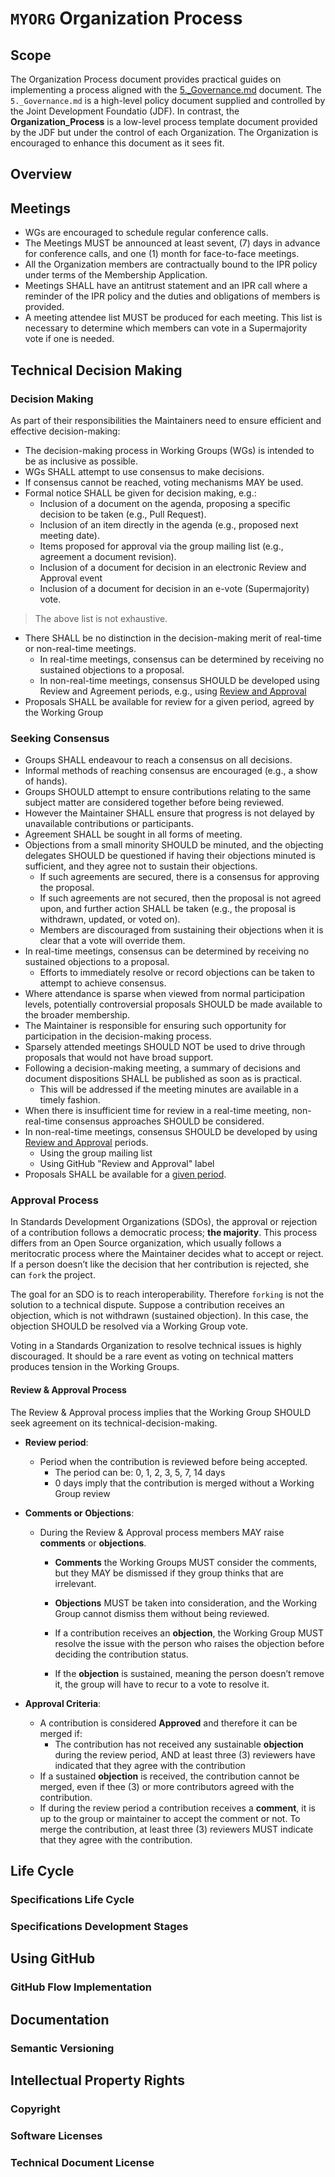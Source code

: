 # `MYORG` Organization Process

## Scope

The Organization Process document provides practical guides on implementing a process aligned with the [5._Governance.md](https://github.com/CommunitySpecification/Community_Specification/blob/V1.1/5._Governance.md) document. The `5._Governance.md` is a high-level policy document supplied and controlled by the Joint Development Foundatio (JDF). 
In contrast, the **Organization_Process** is a low-level process template document provided by the JDF but under the control of each Organization. The Organization is encouraged to enhance this document as it sees fit.

## Overview


## Meetings
* WGs are encouraged to schedule regular conference calls.
* The Meetings MUST be announced at least sevent, (7) days in advance for conference calls, and one (1) month for face-to-face meetings.
* All the Organization members are contractually bound to the IPR policy under terms of the Membership Application.
* Meetings SHALL have an antitrust statement and an IPR call where a reminder of the IPR policy and the duties and obligations of members is provided.
* A meeting attendee list MUST be produced for each meeting. This list is necessary to determine which members can vote in a Supermajority vote if one is needed.

## Technical Decision Making
### Decision Making
As part of their responsibilities the Maintainers need to ensure efficient and effective decision-making:
* The decision-making process in Working Groups (WGs) is intended to be as inclusive as possible. 
* WGs SHALL attempt to use consensus to make decisions. 
* If consensus cannot be reached, voting mechanisms MAY be used. 
* Formal notice SHALL be given for decision making, e.g.:
  * Inclusion of a document on the agenda, proposing a specific decision to be taken (e.g., Pull Request).
  * Inclusion of an item directly in the agenda (e.g., proposed next meeting date).
  * Items proposed for approval via the group mailing list (e.g., agreement a document revision).
  * Inclusion of a document for decision in an electronic Review and Approval event
  * Inclusion of a document for decision in an e-vote (Supermajority) vote.
 
 > The above list is not exhaustive.

* There SHALL be no distinction in the decision-making merit of real-time or non-real-time meetings.
  * In real-time meetings, consensus can be determined by receiving no sustained objections to a proposal. 
  * In non-real-time meetings, consensus SHOULD be developed using Review and Agreement periods, e.g., using [Review and Approval](#approval-process)
* Proposals SHALL be available for review for a given period, agreed by the Working Group

### Seeking Consensus
* Groups SHALL endeavour to reach a consensus on all decisions. 
* Informal methods of reaching consensus are encouraged (e.g., a show of hands).
* Groups SHOULD attempt to ensure contributions relating to the same subject matter are considered together before being reviewed. 
* However the Maintainer SHALL ensure that progress is not delayed by unavailable contributions or participants.
* Agreement SHALL be sought in all forms of meeting.
* Objections from a small minority SHOULD be minuted, and the objecting delegates SHOULD be questioned if having their objections minuted is sufficient, and they agree not to sustain their objections. 
  * If such agreements are secured, there is a consensus for approving the proposal. 
  * If such agreements are not secured, then the proposal is not agreed upon, and further action SHALL be taken (e.g., the proposal is withdrawn, updated, or voted on). 
  * Members are discouraged from sustaining their objections when it is clear that a vote will override them.
* In real-time meetings, consensus can be determined by receiving no sustained objections to a proposal.
  * Efforts to immediately resolve or record objections can be taken to attempt to achieve consensus.
* Where attendance is sparse when viewed from normal participation levels, potentially controversial proposals SHOULD be made available to the broader membership. 
* The Maintainer is responsible for ensuring such opportunity for participation in the decision-making process. 
* Sparsely attended meetings SHOULD NOT be used to drive through proposals that would not have broad support.
* Following a decision-making meeting, a summary of decisions and document dispositions SHALL be published as soon as is practical. 
  * This will be addressed if the meeting minutes are available in a timely fashion.
* When there is insufficient time for review in a real-time meeting, non-real-time consensus approaches SHOULD be considered.  
* In non-real-time meetings, consensus SHOULD be developed by using [Review and Approval](#review-approval) periods.
  * Using the group mailing list
  * Using GitHub "Review and Approval" label
* Proposals SHALL be available for a [given period]().

### Approval Process

In Standards Development Organizations (SDOs), the approval or rejection of a contribution follows a democratic process; **the majority**. This process differs from an Open Source organization, which usually follows a meritocratic process where the Maintainer decides what to accept or reject. If a person doesn’t like the decision that her contribution is rejected, she can `fork` the project.

The goal for an SDO is to reach interoperability. Therefore `forking` is not the solution to a technical dispute. Suppose a contribution receives an  objection, which is not withdrawn (sustained objection). In this case, the objection SHOULD be resolved via a Working Group vote.

Voting in a Standards Organization to resolve technical issues is highly discouraged. It should be a rare event as voting on technical matters produces tension in the Working Groups.


#### Review & Approval Process
The Review & Approval process implies that the Working Group SHOULD seek agreement on its technical-decision-making.

* **Review period**:
    * Period when the contribution is reviewed before being accepted.
      * The period can be: 0, 1, 2, 3, 5, 7, 14 days
      * 0 days imply that the contribution is merged without a Working Group review

* **Comments or Objections**:
    * During the Review & Approval process members MAY raise **comments** or **objections**.
      * **Comments** the Working Groups MUST consider the comments, but they MAY be dismissed if they group thinks that are irrelevant.

      * **Objections** MUST be taken into consideration, and the Working Group cannot dismiss them without being reviewed. 
      * If a contribution receives an **objection**, the Working Group MUST resolve the issue with the person who raises the objection before deciding the contribution status. 
      * If the **objection** is sustained, meaning the person doesn’t remove it, the group will have to recur to a vote to resolve it.

* **Approval Criteria**:
    * A contribution is considered **Approved** and therefore it can be merged if:
      * The contribution has not received any sustainable **objection** during the review period, AND at least three (3) reviewers have indicated that they agree with the contribution
    * If a sustained **objection** is received, the contribution cannot be merged, even if thee (3) or more contributors agreed with the contribution. 
    * If during the review period a contribution receives a **comment**, it is up to the group or maintainer to accept the comment or not. To merge the contribution, at least three (3) reviewers MUST indicate that they agree with the contribution.

## Life Cycle
### Specifications Life Cycle


### Specifications Development Stages

## Using GitHub
### GitHub Flow Implementation


## Documentation
### Semantic Versioning

## Intellectual Property Rights
### Copyright

### Software Licenses

### Technical Document License


